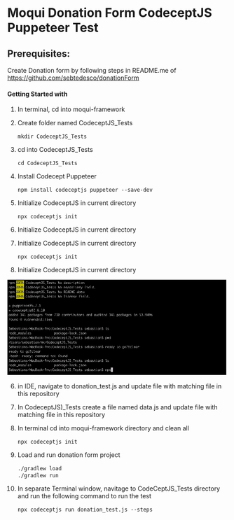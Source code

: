 # Moqui Donation Form CodeceptJS Puppeteer Test

## Prerequisites:

Create Donation form by following steps in README.me of https://github.com/sebtedesco/donationForm

#### Getting Started with 

1. In terminal, cd into moqui-framework
2. Create folder named CodeceptJS_Tests

    ```shell
    mkdir CodeceptJS_Tests
    ```
3. cd into CodeceptJS_Tests

    ```shell
    cd CodeceptJS_Tests
    ```
4. Install Codecept Puppeteer

    ```shell
    npm install codeceptjs puppeteer --save-dev
    ```
5. Initialize CodeceptJS in current directory

    ```shell
    npx codeceptjs init
    ```
5. Initialize CodeceptJS in current directory
5. Initialize CodeceptJS in current directory

    ```shell
    npx codeceptjs init
    ```
5. Initialize CodeceptJS in current directory

![npx-codeceptjs-init](npx-codeceptjs-init.gif)

6. in IDE, navigate to donation_test.js and update file with matching file in this repository

7. In CodeceptJS)_Tests create a file named data.js and update file with matching file in this repository

8. In terminal cd into moqui-framework directory and clean all

    ```shell
    npx codeceptjs init
    ```
9. Load and run donation form project

    ```shell
    ./gradlew load
    ./gradlew run
    ```
10. In separate Terminal window, navitage to CodeCeptJS_Tests directory and run the following command to run the test

    ```shell
    npx codeceptjs run donation_test.js --steps
    ```
